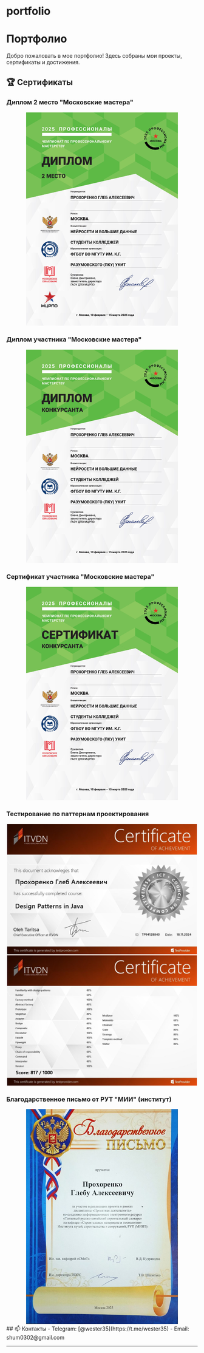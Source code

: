 # portfolio
# Портфолио

Добро пожаловать в мое портфолио! Здесь собраны мои проекты, сертификаты и достижения.

## 🏆 Сертификаты

### Диплом 2 место "Московские мастера"
<div id="coding" align="center">
  <img src="sertificates/diplom 2.jpg" width="400"/>
</div>

### Диплом участника "Московские мастера"
<div id="coding" align="center">
  <img src="sertificates/diplom.jpg" width="400"/>
</div>

### Сертификат участника "Московские мастера"
<div id="coding" align="center">
  <img src="sertificates/sertificat.jpg" width="400"/>
</div>

### Тестирование по паттернам проектирования
<div id="coding" align="center">
  <img src="sertificates/patterns1.jpg" width="500"/>
  <img src="sertificates/patterns2.jpg" width="500"/>
</div>

### Благодарственное письмо от РУТ "МИИ" (институт)
<div id="coding" align="center">
  <img src="sertificates/blagodarstvennoe.jpg" width="400"/>
</div>
## 📫 Контакты
- Telegram: [@wester35](https://t.me/wester35)
- Email: shum0302@gmail.com

---
